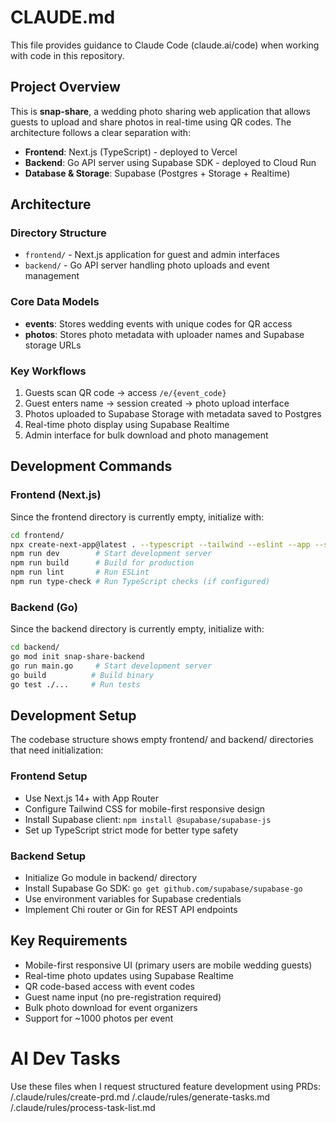 # CLAUDE.md

This file provides guidance to Claude Code (claude.ai/code) when working with code in this repository.

## Project Overview

This is **snap-share**, a wedding photo sharing web application that allows guests to upload and share photos in real-time using QR codes. The architecture follows a clear separation with:

- **Frontend**: Next.js (TypeScript) - deployed to Vercel
- **Backend**: Go API server using Supabase SDK - deployed to Cloud Run
- **Database & Storage**: Supabase (Postgres + Storage + Realtime)

## Architecture

### Directory Structure
- `frontend/` - Next.js application for guest and admin interfaces
- `backend/` - Go API server handling photo uploads and event management

### Core Data Models
- **events**: Stores wedding events with unique codes for QR access
- **photos**: Stores photo metadata with uploader names and Supabase storage URLs

### Key Workflows
1. Guests scan QR code → access `/e/{event_code}`
2. Guest enters name → session created → photo upload interface
3. Photos uploaded to Supabase Storage with metadata saved to Postgres
4. Real-time photo display using Supabase Realtime
5. Admin interface for bulk download and photo management

## Development Commands

### Frontend (Next.js)
Since the frontend directory is currently empty, initialize with:
```bash
cd frontend/
npx create-next-app@latest . --typescript --tailwind --eslint --app --src-dir --import-alias "@/*"
npm run dev        # Start development server
npm run build      # Build for production
npm run lint       # Run ESLint
npm run type-check # Run TypeScript checks (if configured)
```

### Backend (Go)
Since the backend directory is currently empty, initialize with:
```bash
cd backend/
go mod init snap-share-backend
go run main.go     # Start development server
go build          # Build binary
go test ./...     # Run tests
```

## Development Setup

The codebase structure shows empty frontend/ and backend/ directories that need initialization:

### Frontend Setup
- Use Next.js 14+ with App Router
- Configure Tailwind CSS for mobile-first responsive design
- Install Supabase client: `npm install @supabase/supabase-js`
- Set up TypeScript strict mode for better type safety

### Backend Setup
- Initialize Go module in backend/ directory
- Install Supabase Go SDK: `go get github.com/supabase/supabase-go`
- Use environment variables for Supabase credentials
- Implement Chi router or Gin for REST API endpoints

## Key Requirements
- Mobile-first responsive UI (primary users are mobile wedding guests)
- Real-time photo updates using Supabase Realtime
- QR code-based access with event codes
- Guest name input (no pre-registration required)
- Bulk photo download for event organizers
- Support for ~1000 photos per event

# AI Dev Tasks
Use these files when I request structured feature development using PRDs:
/.claude/rules/create-prd.md
/.claude/rules/generate-tasks.md
/.claude/rules/process-task-list.md